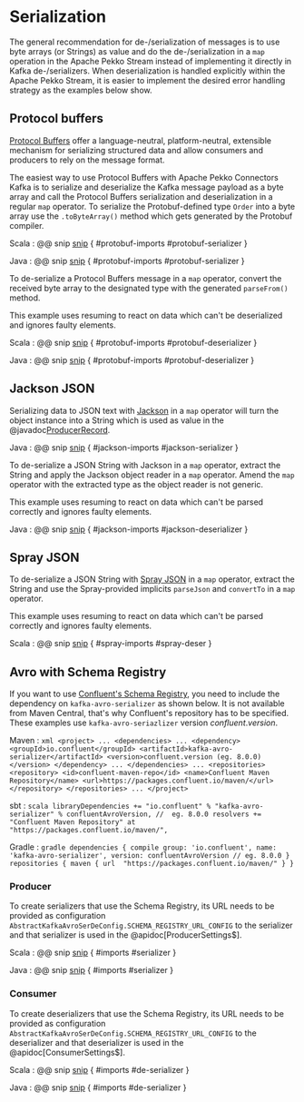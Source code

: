 # Serialization

The general recommendation for de-/serialization of messages is to use byte arrays (or Strings) as value and do the de-/serialization in a `map` operation in the Apache Pekko Stream instead of implementing it directly in Kafka de-/serializers. When deserialization is handled explicitly within the Apache Pekko Stream, it is easier to implement the desired error handling strategy as the examples below show.


## Protocol buffers

[Protocol Buffers](https://developers.google.com/protocol-buffers) offer a language-neutral, platform-neutral, extensible mechanism for serializing structured data and allow consumers and producers to rely on the message format.

The easiest way to use Protocol Buffers with Apache Pekko Connectors Kafka is to serialize and deserialize the Kafka message payload as a byte array and call the Protocol Buffers serialization and deserialization in a regular `map` operator. To serialize the Protobuf-defined type `Order` into a byte array use the `.toByteArray()` method which gets generated by the Protobuf compiler.

Scala
: @@ snip [snip](/tests/src/test/scala/docs/scaladsl/SerializationSpec.scala) { #protobuf-imports #protobuf-serializer }

Java
: @@ snip [snip](/java-tests/src/test/java/docs/javadsl/SerializationTest.java) { #protobuf-imports #protobuf-serializer }


To de-serialize a Protocol Buffers message in a `map` operator, convert the received byte array to the designated type with the generated `parseFrom()` method.

This example uses resuming to react on data which can't be deserialized and ignores faulty elements.

Scala
: @@ snip [snip](/tests/src/test/scala/docs/scaladsl/SerializationSpec.scala) { #protobuf-imports #protobuf-deserializer }

Java
: @@ snip [snip](/java-tests/src/test/java/docs/javadsl/SerializationTest.java) { #protobuf-imports #protobuf-deserializer }


## Jackson JSON

Serializing data to JSON text with [Jackson](https://github.com/FasterXML/jackson) in a `map` operator will turn the object instance into a String which is used as value in the @javadoc[ProducerRecord](org.apache.kafka.clients.producer.ProducerRecord).

Java
: @@ snip [snip](/java-tests/src/test/java/docs/javadsl/SerializationTest.java) { #jackson-imports #jackson-serializer }


To de-serialize a JSON String with Jackson in a `map` operator, extract the String and apply the Jackson object reader in a `map` operator. Amend the `map` operator with the extracted type as the object reader is not generic.

This example uses resuming to react on data which can't be parsed correctly and ignores faulty elements.

Java
: @@ snip [snip](/java-tests/src/test/java/docs/javadsl/SerializationTest.java) { #jackson-imports #jackson-deserializer }


## Spray JSON

To de-serialize a JSON String with [Spray JSON](https://github.com/spray/spray-json) in a `map` operator, extract the String and use the Spray-provided implicits `parseJson` and `convertTo` in a `map` operator. 

This example uses resuming to react on data which can't be parsed correctly and ignores faulty elements.

Scala
: @@ snip [snip](/tests/src/test/scala/docs/scaladsl/SerializationSpec.scala) { #spray-imports #spray-deser }


## Avro with Schema Registry

If you want to use [Confluent's Schema Registry](https://docs.confluent.io/current/schema-registry/docs/index.html), you need to include the dependency on `kafka-avro-serializer` as shown below. It is not available from Maven Central, that's why Confluent's repository has to be specified. These examples use `kafka-avro-seriazlizer` version $confluent.version$.

Maven
:   ```xml
    <project>
    ...
      <dependencies>
        ...
        <dependency>
          <groupId>io.confluent</groupId>
          <artifactId>kafka-avro-serializer</artifactId>
          <version>confluent.version (eg. 8.0.0)</version>
        </dependency>
        ...
      </dependencies>
      ...
      <repositories>
        <repository>
          <id>confluent-maven-repo</id>
          <name>Confluent Maven Repository</name>
          <url>https://packages.confluent.io/maven/</url>
        </repository>
      </repositories>
    ...
    </project>
    ```

sbt
:   ```scala
    libraryDependencies += "io.confluent" % "kafka-avro-serializer" % confluentAvroVersion, //  eg. 8.0.0
    resolvers += "Confluent Maven Repository" at "https://packages.confluent.io/maven/",
    ```

Gradle
:   ```gradle
    dependencies {
      compile group: 'io.confluent', name: 'kafka-avro-serializer', version: confluentAvroVersion // eg. 8.0.0
    }
    repositories {
      maven {
        url  "https://packages.confluent.io/maven/"
      }
    }
    ```


### Producer

To create serializers that use the Schema Registry, its URL needs to be provided as configuration `AbstractKafkaAvroSerDeConfig.SCHEMA_REGISTRY_URL_CONFIG` to the serializer and that serializer is used in the @apidoc[ProducerSettings$].

Scala
: @@ snip [snip](/tests/src/test/scala/docs/scaladsl/SchemaRegistrySerializationSpec.scala) { #imports #serializer }

Java
: @@ snip [snip](/java-tests/src/test/java/docs/javadsl/SchemaRegistrySerializationTest.java) { #imports #serializer }



### Consumer

To create deserializers that use the Schema Registry, its URL needs to be provided as configuration  `AbstractKafkaAvroSerDeConfig.SCHEMA_REGISTRY_URL_CONFIG` to the deserializer and that deserializer is used in the @apidoc[ConsumerSettings$].

Scala
: @@ snip [snip](/tests/src/test/scala/docs/scaladsl/SchemaRegistrySerializationSpec.scala) { #imports #de-serializer }

Java
: @@ snip [snip](/java-tests/src/test/java/docs/javadsl/SchemaRegistrySerializationTest.java) { #imports #de-serializer }
